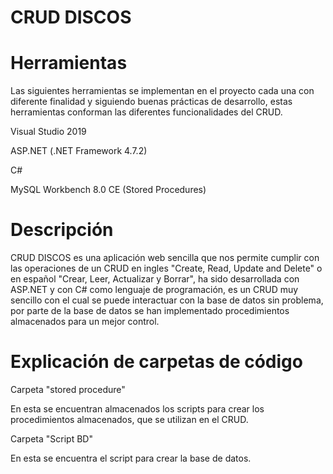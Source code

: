CRUD DISCOS
=====================

Herramientas
=====================
Las siguientes herramientas se implementan en el proyecto cada una con diferente finalidad y siguiendo buenas prácticas de desarrollo, estas herramientas 
conforman las diferentes funcionalidades del CRUD.

  Visual Studio 2019
	
  ASP.NET (.NET Framework 4.7.2)
	
  C#
	
  MySQL Workbench 8.0 CE (Stored Procedures)

Descripción
=====================
CRUD DISCOS es una aplicación web sencilla que nos permite cumplir con las operaciones de un CRUD en ingles "Create, Read, Update and Delete" o en español "Crear, Leer, Actualizar 
y Borrar", ha sido desarrollada con ASP.NET y con C# como lenguaje de programación, es un CRUD muy sencillo con el cual se puede interactuar con la base de datos sin problema, por
parte de la base de datos se han implementado procedimientos almacenados para un mejor control.

Explicación de carpetas de código
=====================
Carpeta "stored procedure" 

En esta se encuentran almacenados los scripts para crear los procedimientos almacenados, que se utilizan en el CRUD.


Carpeta "Script BD"

En esta se encuentra el script para crear la base de datos.
